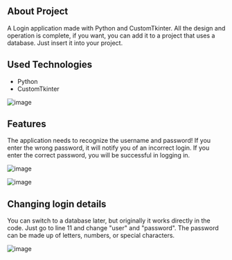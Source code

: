 ## About Project

A Login application made with Python and CustomTkinter. All the design and operation is complete, if you want, you can add it to a project that uses a database. Just insert it into your project.

## Used Technologies

- Python
- CustomTkinter

![image](https://github.com/user-attachments/assets/894bff72-13db-40e7-b3c1-8305ba7488ab)

## Features

The application needs to recognize the username and password! If you enter the wrong password, it will notify you of an incorrect login. If you enter the correct password, you will be successful in logging in.

![image](https://github.com/user-attachments/assets/5113b389-0582-418a-93bc-1c6f32630730)

![image](https://github.com/user-attachments/assets/ccdccca6-c00c-43f8-91e4-664948ac6f91)

## Changing login details

You can switch to a database later, but originally it works directly in the code. Just go to line 11 and change "user" and "password". The password can be made up of letters, numbers, or special characters.

![image](https://github.com/user-attachments/assets/27c16dab-7cab-454d-a05e-757f648071ee)
